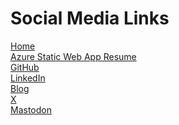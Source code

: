 # Social Media Links

<a rel="me" href="https://www.acestus.com">Home</a>  
<a rel="me" href="https://www.acestus.com/resume">Azure Static Web App Resume</a>  
<a rel="me" href="https://github.com/acestus">GitHub</a>  
<a rel="me" href="https://www.linkedin.com/in/acestus">LinkedIn</a>  
<a rel="me" href="https://blog.acestus.com/@acestus">Blog</a>  
<a rel="me" href="https://https://x.com/acestus5">X</a>  
<a rel="me" href="https://dotnet.social/@acestus">Mastodon</a>
